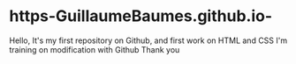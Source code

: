 # https-GuillaumeBaumes.github.io-

Hello, 
It's my first repository on Github, and first work on HTML and CSS 
I'm training on modification with Github 
Thank you
